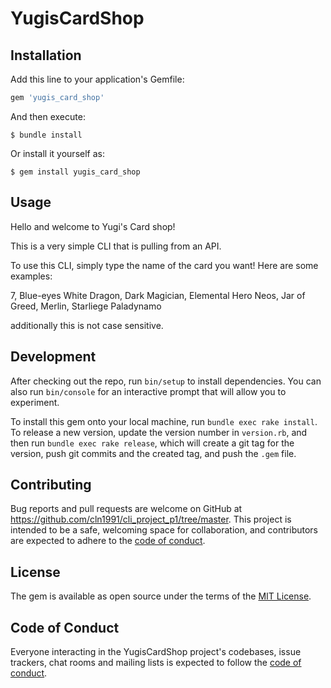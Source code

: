 # YugisCardShop


## Installation

Add this line to your application's Gemfile:

```ruby
gem 'yugis_card_shop'
```

And then execute:

    $ bundle install

Or install it yourself as:

    $ gem install yugis_card_shop

## Usage

Hello and welcome to Yugi's Card shop!

This is a very simple CLI that is pulling from an API.

To use this CLI, simply type the name of the card you want! Here are some examples:

7, Blue-eyes White Dragon, Dark Magician, Elemental Hero Neos, Jar of Greed, Merlin, Starliege Paladynamo

additionally this is not case sensitive.

## Development

After checking out the repo, run `bin/setup` to install dependencies. You can also run `bin/console` for an interactive prompt that will allow you to experiment.

To install this gem onto your local machine, run `bundle exec rake install`. To release a new version, update the version number in `version.rb`, and then run `bundle exec rake release`, which will create a git tag for the version, push git commits and the created tag, and push the `.gem` file.

## Contributing

Bug reports and pull requests are welcome on GitHub at https://github.com/cln1991/cli_project_p1/tree/master. This project is intended to be a safe, welcoming space for collaboration, and contributors are expected to adhere to the [code of conduct](https://github.com/cln1991/cli_project_p1/blob/master/CODE_OF_CONDUCT.md).

## License

The gem is available as open source under the terms of the [MIT License](https://opensource.org/licenses/MIT).

## Code of Conduct

Everyone interacting in the YugisCardShop project's codebases, issue trackers, chat rooms and mailing lists is expected to follow the [code of conduct](https://github.com/cln1991/cli_project_p1/blob/master/CODE_OF_CONDUCT.md).
